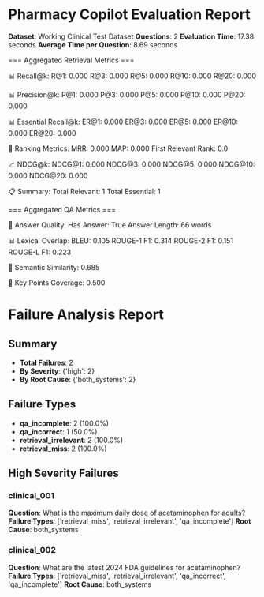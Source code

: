 # Pharmacy Copilot Evaluation Report

**Dataset**: Working Clinical Test Dataset
**Questions**: 2
**Evaluation Time**: 17.38 seconds
**Average Time per Question**: 8.69 seconds


=== Aggregated Retrieval Metrics ===

📊 Recall@k:
  R@1: 0.000
  R@3: 0.000
  R@5: 0.000
  R@10: 0.000
  R@20: 0.000

📊 Precision@k:
  P@1: 0.000
  P@3: 0.000
  P@5: 0.000
  P@10: 0.000
  P@20: 0.000

📊 Essential Recall@k:
  ER@1: 0.000
  ER@3: 0.000
  ER@5: 0.000
  ER@10: 0.000
  ER@20: 0.000

🎯 Ranking Metrics:
  MRR: 0.000
  MAP: 0.000
  First Relevant Rank: 0.0

📈 NDCG@k:
  NDCG@1: 0.000
  NDCG@3: 0.000
  NDCG@5: 0.000
  NDCG@10: 0.000
  NDCG@20: 0.000

📋 Summary:
  Total Relevant: 1
  Total Essential: 1


=== Aggregated QA Metrics ===

📝 Answer Quality:
  Has Answer: True
  Answer Length: 66 words

📊 Lexical Overlap:
  BLEU: 0.105
  ROUGE-1 F1: 0.314
  ROUGE-2 F1: 0.151
  ROUGE-L F1: 0.223

🧠 Semantic Similarity: 0.685

🎯 Key Points Coverage: 0.500

# Failure Analysis Report

## Summary
- **Total Failures**: 2
- **By Severity**: {'high': 2}
- **By Root Cause**: {'both_systems': 2}

## Failure Types
- **qa_incomplete**: 2 (100.0%)
- **qa_incorrect**: 1 (50.0%)
- **retrieval_irrelevant**: 2 (100.0%)
- **retrieval_miss**: 2 (100.0%)

## High Severity Failures
### clinical_001
**Question**: What is the maximum daily dose of acetaminophen for adults?
**Failure Types**: ['retrieval_miss', 'retrieval_irrelevant', 'qa_incomplete']
**Root Cause**: both_systems

### clinical_002
**Question**: What are the latest 2024 FDA guidelines for acetaminophen?
**Failure Types**: ['retrieval_miss', 'retrieval_irrelevant', 'qa_incorrect', 'qa_incomplete']
**Root Cause**: both_systems
